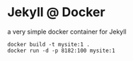 # Jekyll @ Docker

a very simple docker container for Jekyll

```
docker build -t mysite:1 .
docker run -d -p 8182:100 mysite:1
```
